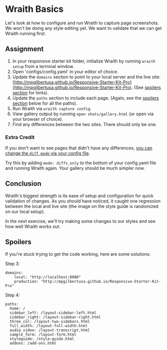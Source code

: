 # Wraith Basics

Let's look at how to configure and run Wraith to capture page screenshots. We won't be doing any style editing yet. We want to validate that we can get Wraith running first.

## Assignment

1. In your responsive starter kit folder, initialize Wraith by running `wraith setup` from a terminal window.
2. Open 'configs/config.yaml' in your editor of choice.
3. Update the `domains` section to point to your local server and the live site: [http://mpgilbertusa.github.io/Responsive-Starter-Kit-Pro](http://mpgilbertusa.github.io/Responsive-Starter-Kit-Pro). (See [spoilers section](#spoilers) for hints).
4. Update the `paths` section to include each page. (Again, see the [spoilers section](#spoilers) below for all the paths).
5. Run Wraith via `wraith capture config`.
6. View gallery output by running `open shots/gallery.html` (or open via your browser of choice).
7. Find any differences between the two sites. There should only be one.

### Extra Credit

If you don't want to see pages that didn't have any differences, [you can change the `diff mode` via your config file](https://github.com/BBC-News/wraith/blob/master/configs/config.yaml#L37).

Try this by adding `mode: diffs_only` to the bottom of your config.yaml file and running Wraith again. Your gallery should be much simpler now.

## Conclusion

Wraith's biggest strength is its ease of setup and configuration for quick validation of changes. As you should have noticed, it caught one regression between the local and live site (the image on the style guide is randomized on our local setup).

In the next exercise, we'll try making some changes to our styles and see how well Wraith works out.

## Spoilers

If you're stuck trying to get the code working, here are some solutions:

Step 3:

```
domains:
    local: "http://localhost:8080"
    production: "http://mpgilbertusa.github.io/Responsive-Starter-Kit-Pro"
```

Step 4:

```
paths:
  home: /
  sidebar_left: /layout-sidebar-left.html
  sidebar_right: /layout-sidebar-right.html
  three_col: /layout-two-sidebars.html
  full_width: /layout-full-width.html
  audio_video: /layout-transcript.html
  sample_form: /layout-form.html
  styleguide: /style-guide.html
  addons: /add-ons.html
```
